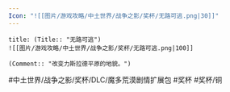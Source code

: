 ```yaml
---
Icon: "![[图片/游戏攻略/中土世界/战争之影/奖杯/无路可逃.png|30]]"
---
```

```ad-common-bronze-trophy
title: (Title:: "无路可逃")
![[图片/游戏攻略/中土世界/战争之影/奖杯/无路可逃.png|100]]

(Comment:: "改变力斯拉德平原的地貌。")
```

#中土世界/战争之影/奖杯/DLC/魔多荒漠剧情扩展包 #奖杯 #奖杯/铜
